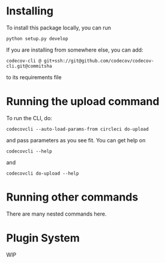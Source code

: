 # Installing

To install this package locally, you can run

`python setup.py develop`

If you are installing from somewhere else, you can add:

```
codecov-cli @ git+ssh://git@github.com/codecov/codecov-cli.git@commitsha
```

to its requirements file

# Running the upload command

To run the CLI, do:

```
codecovcli --auto-load-params-from circleci do-upload
```

and pass parameters as you see fit. You can get help on

```
codecovcli --help
```

and

```
codecovcli do-upload --help
```

# Running other commands

There are many nested commands here.

# Plugin System

WIP